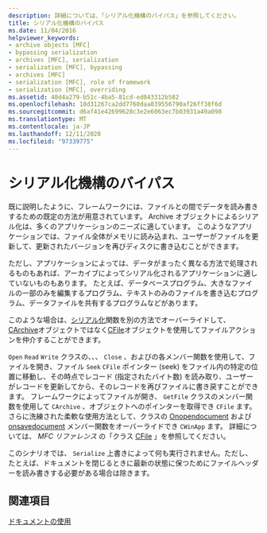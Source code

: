 ```yaml
---
description: 詳細については、「シリアル化機構のバイパス」を参照してください。
title: シリアル化機構のバイパス
ms.date: 11/04/2016
helpviewer_keywords:
- archive objects [MFC]
- bypassing serialization
- archives [MFC], serialization
- serialization [MFC], bypassing
- archives [MFC]
- serialization [MFC], role of framework
- serialization [MFC], overriding
ms.assetid: 48d4a279-b51c-4ba5-81cd-ed043312b582
ms.openlocfilehash: 18d31267ca2dd7760daa839556790af26ff38f6d
ms.sourcegitcommit: d6af41e42699628c3e2e6063ec7b03931a49a098
ms.translationtype: MT
ms.contentlocale: ja-JP
ms.lasthandoff: 12/11/2020
ms.locfileid: "97339775"
---
```

# <a name="bypassing-the-serialization-mechanism"></a>シリアル化機構のバイパス

既に説明したように、フレームワークには、ファイルとの間でデータを読み書きするための既定の方法が用意されています。 Archive オブジェクトによるシリアル化は、多くのアプリケーションのニーズに適しています。 このようなアプリケーションでは、ファイル全体がメモリに読み込まれ、ユーザーがファイルを更新して、更新されたバージョンを再びディスクに書き込むことができます。

ただし、アプリケーションによっては、データがまったく異なる方法で処理されるものもあれば、アーカイブによってシリアル化されるアプリケーションに適していないものもあります。 たとえば、データベースプログラム、大きなファイルの一部のみを編集するプログラム、テキストのみのファイルを書き込むプログラム、データファイルを共有するプログラムなどがあります。

このような場合は、[シリアル化](reference/cobject-class.md#serialize)関数を別の方法でオーバーライドして、 [CArchive](reference/carchive-class.md)オブジェクトではなく[CFile](reference/cfile-class.md)オブジェクトを使用してファイルアクションを仲介することができます。

`Open` `Read` `Write` クラスの、、、 `Close` 、およびの各メンバー関数を使用して、ファイルを開き、ファイル `Seek` `CFile` ポインター (seek) をファイル内の特定の位置に移動し、その時点でレコード (指定されたバイト数) を読み取り、ユーザーがレコードを更新してから、そのレコードを再びファイルに書き戻すことができます。 フレームワークによってファイルが開き、 `GetFile` クラスのメンバー関数を使用して `CArchive` 、オブジェクトへのポインターを取得でき `CFile` ます。 さらに洗練された柔軟な使用方法として、クラスの [Onopendocument](reference/cdocument-class.md#onopendocument) および [onsavedocument](reference/cdocument-class.md#onsavedocument) メンバー関数をオーバーライドでき `CWinApp` ます。 詳細については、 *MFC リファレンス* の「クラス [CFile](reference/cfile-class.md) 」を参照してください。

このシナリオでは、 `Serialize` 上書きによって何も実行されません。ただし、たとえば、ドキュメントを閉じるときに最新の状態に保つためにファイルヘッダーを読み書きする必要がある場合は除きます。

## <a name="see-also"></a>関連項目

[ドキュメントの使用](using-documents.md)

